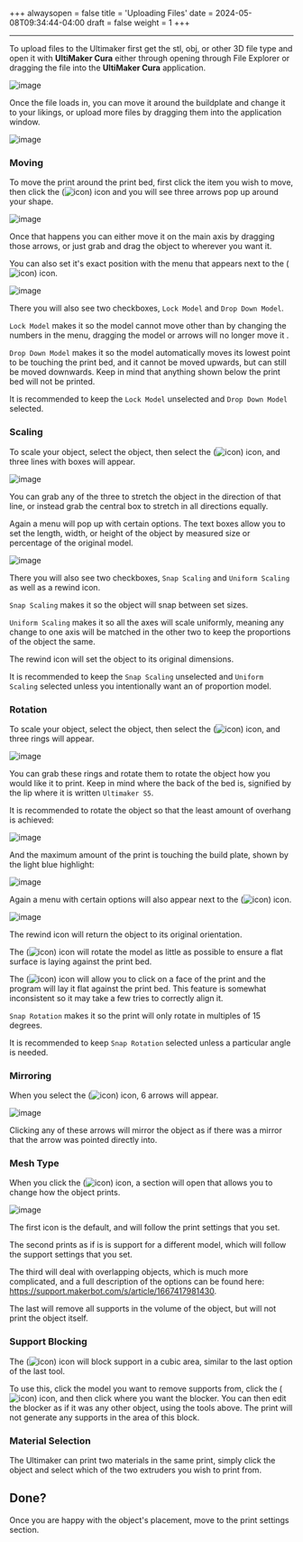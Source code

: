 +++
alwaysopen = false
title = 'Uploading Files'
date = 2024-05-08T09:34:44-04:00
draft = false
weight = 1
+++

---

To upload files to the Ultimaker first get the stl, obj, or other 3D file type and open it with **UltiMaker Cura** either through opening through File Explorer or dragging the file into the **UltiMaker Cura** application. 

![image](/images/113.PNG) 

Once the file loads in, you can move it around the buildplate and change it to your likings, or upload more files by dragging them into the application window.

![image](/images/114.PNG)

### Moving

To move the print around the print bed, first click the item you wish to move, then click the (![icon](/images/115.PNG)) icon and you will see three arrows pop up around your shape.

![image](/images/116.PNG)

Once that happens you can either move it on the main axis by dragging those arrows, or just grab and drag the object to wherever you want it. 

You can also set it's exact position with the menu that appears next to the (![icon](/images/115.PNG)) icon.

![image](/images/118.PNG)

There you will also see two checkboxes, `Lock Model` and `Drop Down Model`.

`Lock Model` makes it so the model cannot move other than by changing the numbers in the menu, dragging the model or arrows will no longer move it .

`Drop Down Model` makes it so the model automatically moves its lowest point to be touching the print bed, and it cannot be moved upwards, but can still be moved downwards. Keep in mind that anything shown below the print bed will not be printed.

It is recommended to keep the `Lock Model` unselected and `Drop Down Model` selected.

### Scaling

To scale your object, select the object, then select the (![icon](/images/119.PNG)) icon, and three lines with boxes will appear. 

![image](/images/120.PNG)

You can grab any of the three to stretch the object in the direction of that line, or instead grab the central box to stretch in all directions equally. 

Again a menu will pop up with certain options. The text boxes allow you to set the length, width, or height of the object by measured size or percentage of the original model.

![image](/images/121.PNG)

There you will also see two checkboxes, `Snap Scaling` and `Uniform Scaling` as well as a rewind icon.

`Snap Scaling` makes it so the object will snap between set sizes.

`Uniform Scaling` makes it so all the axes will scale uniformly, meaning any change to one axis will be matched in the other two to keep the proportions of the object the same.

The rewind icon will set the object to its original dimensions.

It is recommended to keep the `Snap Scaling` unselected and `Uniform Scaling` selected unless you intentionally want an of proportion model.

### Rotation

To scale your object, select the object, then select the (![icon](/images/122.PNG)) icon, and three rings will appear.

![image](/images/123.PNG)

You can grab these rings and rotate them to rotate the object how you would like it to print. Keep in mind where the back of the bed is, signified by the lip where it is written `Ultimaker S5`.

It is recommended to rotate the object so that the least amount of overhang is achieved:

![image](/images/124.png)

And the maximum amount of the print is touching the build plate, shown by the light blue highlight:

![image](/images/125.png)

Again a menu with certain options will also appear next to the (![icon](/images/122.PNG)) icon.

![image](/images/126.PNG)

The rewind icon will return the object to its original orientation.

The (![icon](/images/127.PNG)) icon will rotate the model as little as possible to ensure a flat surface is laying against the print bed.

The (![icon](/images/128.PNG)) icon will allow you to click on a face of the print and the program will lay it flat against the print bed. This feature is somewhat inconsistent so it may take a few tries to correctly align it.

`Snap Rotation` makes it so the print will only rotate in multiples of 15 degrees.

It is recommended to keep `Snap Rotation` selected unless a particular angle is needed.

### Mirroring

When you select the (![icon](/images/129.PNG)) icon, 6 arrows will appear. 

![image](/images/130.PNG)

Clicking any of these arrows will mirror the object as if there was a mirror that the arrow was pointed directly into.

### Mesh Type

When you click the (![icon](/images/131.PNG)) icon, a section will open that allows you to change how the object prints.

![image](/images/132.PNG)

The first icon is the default, and will follow the print settings that you set.

The second prints as if is is support for a different model, which will follow the support settings that you set.

The third will deal with overlapping objects, which is much more complicated, and a full description of the options can be found here: https://support.makerbot.com/s/article/1667417981430.

The last will remove all supports in the volume of the object, but will not print the object itself.

### Support Blocking

The (![icon](/images/133.PNG)) icon will block support in a cubic area, similar to the last option of the last tool.

To use this, click the model you want to remove supports from, click the (![icon](/images/133.PNG)) icon, and then click where you want the blocker. You can then edit the blocker as if it was any other object, using the tools above. The print will not generate any supports in the area of this block.

### Material Selection

The Ultimaker can print two materials in the same print, simply click the object and select which of the two extruders you wish to print from.

## Done?

Once you are happy with the object's placement, move to the print settings section.





